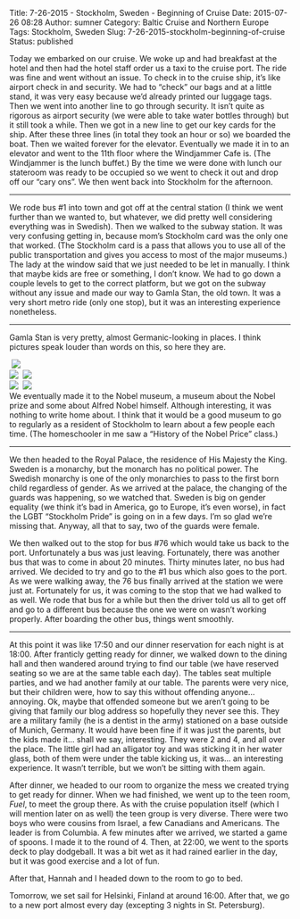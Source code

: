 Title: 7-26-2015 - Stockholm, Sweden - Beginning of Cruise
Date: 2015-07-26 08:28
Author: sumner
Category: Baltic Cruise and Northern Europe
Tags: Stockholm, Sweden
Slug: 7-26-2015-stockholm-beginning-of-cruise
Status: published

Today we embarked on our cruise. We woke up and had breakfast at the
hotel and then had the hotel staff order us a taxi to the cruise port.
The ride was fine and went without an issue. To check in to the cruise
ship, it’s like airport check in and security. We had to “check” our
bags and at a little stand, it was very easy because we’d already
printed our luggage tags. Then we went into another line to go through
security. It isn’t quite as rigorous as airport security (we were able
to take water bottles through) but it still took a while. Then we got in
a new line to get our key cards for the ship. After these three lines
(in total they took an hour or so) we boarded the boat. Then we waited
forever for the elevator. Eventually we made it in to an elevator and
went to the 11th floor where the Windjammer Cafe is. (The Windjammer is
the lunch buffet.) By the time we were done with lunch our stateroom was
ready to be occupied so we went to check it out and drop off our “cary
ons”. We then went back into Stockholm for the afternoon.

------------------------------------------------------------------------

We rode bus \#1 into town and got off at the central station (I think we
went further than we wanted to, but whatever, we did pretty well
considering everything was in Swedish). Then we walked to the subway
station. It was very confusing getting in, because mom’s Stockholm card
was the only one that worked. (The Stockholm card is a pass that allows
you to use all of the public transportation and gives you access to most
of the major museums.) The lady at the window said that we just needed
to be let in manually. I think that maybe kids are free or something, I
don’t know. We had to go down a couple levels to get to the correct
platform, but we got on the subway without any issue and made our way to
Gamla Stan, the old town. It was a very short metro ride (only one
stop), but it was an interesting experience nonetheless.

------------------------------------------------------------------------

Gamla Stan is very pretty, almost Germanic-looking in places. I think
pictures speak louder than words on this, so here they are.

 [![](http://www.the-evans.family/sumner/blog/wp-content/uploads/2015/07/img_0877-1.jpg)](http://www.the-evans.family/sumner/blog/wp-content/uploads/2015/07/img_0877-1.jpg)    
[![](http://www.the-evans.family/sumner/blog/wp-content/uploads/2015/07/img_0879-1.jpg)](http://www.the-evans.family/sumner/blog/wp-content/uploads/2015/07/img_0879-1.jpg)  [![](http://www.the-evans.family/sumner/blog/wp-content/uploads/2015/07/img_0883-1.jpg)](http://www.the-evans.family/sumner/blog/wp-content/uploads/2015/07/img_0883-1.jpg)    
[![](http://www.the-evans.family/sumner/blog/wp-content/uploads/2015/07/img_0884-1.jpg)](http://www.the-evans.family/sumner/blog/wp-content/uploads/2015/07/img_0884-1.jpg)  [![](http://www.the-evans.family/sumner/blog/wp-content/uploads/2015/07/img_0881-1.jpg)](http://www.the-evans.family/sumner/blog/wp-content/uploads/2015/07/img_0881-1.jpg)   
We eventually made it to the Nobel museum, a museum about the Nobel
prize and some about Alfred Nobel himself. Although interesting, it was
nothing to write home about. I think that it would be a good museum to
go to regularly as a resident of Stockholm to learn about a few people
each time. (The homeschooler in me saw a “History of the Nobel Price”
class.)

------------------------------------------------------------------------

We then headed to the Royal Palace, the residence of His Majesty the
King. Sweden is a monarchy, but the monarch has no political power. The
Swedish monarchy is one of the only monarchies to pass to the first born
child regardless of gender. As we arrived at the palace, the changing of
the guards was happening, so we watched that. Sweden is big on gender
equality (we think it’s bad in America, go to Europe, it’s even worse),
in fact the LGBT “Stockholm Pride” is going on in a few days. I’m so
glad we’re missing that. Anyway, all that to say, two of the guards were
female.

We then walked out to the stop for bus \#76 which would take us back to
the port. Unfortunately a bus was just leaving. Fortunately, there was
another bus that was to come in about 20 minutes. Thirty minutes later,
no bus had arrived. We decided to try and go to the \#1 bus which also
goes to the port. As we were walking away, the 76 bus finally arrived at
the station we were just at. Fortunately for us, it was coming to the
stop that we had walked to as well. We rode that bus for a while but
then the driver told us all to get off and go to a different bus because
the one we were on wasn’t working properly. After boarding the other
bus, things went smoothly.

------------------------------------------------------------------------

At this point it was like 17:50 and our dinner reservation for each
night is at 18:00. After franticly getting ready for dinner, we walked
down to the dining hall and then wandered around trying to find our
table (we have reserved seating so we are at the same table each day).
The tables seat multiple parties, and we had another family at our
table. The parents were very nice, but their children were, how to say
this without offending anyone… annoying. Ok, maybe that offended someone
but we aren’t going to be giving that family our blog address so
hopefully they never see this. They are a military family (he is a
dentist in the army) stationed on a base outside of Munich, Germany. It
would have been fine if it was just the parents, but the kids made it…
shall we say, interesting. They were 2 and 4, and all over the place.
The little girl had an alligator toy and was sticking it in her water
glass, both of them were under the table kicking us, it was… an
interesting experience. It wasn’t terrible, but we won’t be sitting with
them again.

After dinner, we headed to our room to organize the mess we created
trying to get ready for dinner. When we had finished, we went up to the
teen room, *Fuel*, to meet the group there. As with the cruise
population itself (which I will mention later on as well) the teen group
is very diverse. There were two boys who were cousins from Israel, a few
Canadians and Americans. The leader is from Columbia. A few minutes
after we arrived, we started a game of spoons. I made it to the round of
4. Then, at 22:00, we went to the sports deck to play dodgeball. It was
a bit wet as it had rained earlier in the day, but it was good exercise
and a lot of fun.

After that, Hannah and I headed down to the room to go to bed.

Tomorrow, we set sail for Helsinki, Finland at around 16:00. After that,
we go to a new port almost every day (excepting 3 nights in St.
Petersburg).
